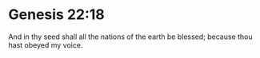 # Genesis 22:18

And in thy seed shall all the nations of the earth be blessed; because thou hast obeyed my voice.